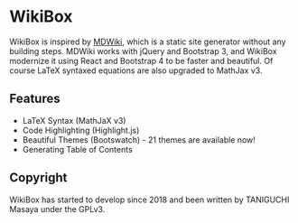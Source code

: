 # WikiBox 
WikiBox is inspired by [MDWiki](https://mdwiki.info/), which is a static site generator without any building steps. MDWiki works with jQuery and Bootstrap 3, and WikiBox modernize it using React and Bootstrap 4 to be faster and beautiful. Of course LaTeX syntaxed equations are also upgraded to MathJax v3.

## Features

- LaTeX Syntax (MathJaX v3)
- Code Highlighting (Highlight.js)
- Beautiful Themes (Bootswatch) - 21 themes are available now!
- Generating Table of Contents

## Copyright

WikiBox has started to develop since 2018 and been written by TANIGUCHI Masaya under the GPLv3.
